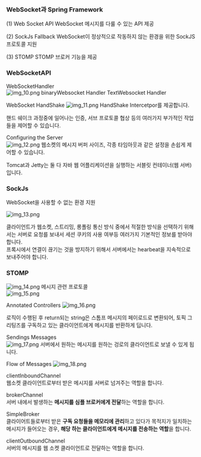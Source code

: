 ### WebSocket과 Spring Framework

(1) Web Socket API
WebSocket 메시지를 다룰 수 있는 API 제공   

(2) SockJs Fallback
WebSocket이 정상적으로 작동하지 않는 환경을 위한 SockJS 프로토콜 지원

(3) STOMP
STOMP 브로커 기능을 제공  

### WebSocketAPI

WebSocketHandler  
![img_10.png](img_10.png)
binaryWebsocket Handler
TextWebsocket Handler

WebSocket HandShake
![img_11.png](img_11.png)
HandShake Intercetpor를 제공합니다.  

핸드 쉐이크 과정중에 일어나는 인증, 서브 프로토콜 협상 등의 여러가지 부가적인 작업들을 제어할 수 있습니다.  

Configuring the Server  
![img_12.png](img_12.png)
웹소켓의 메시지 버퍼 사이즈, 각종 타임아웃과 같은 설정을 손쉽게 제어할 수 있습니다.  

Tomcat과 Jetty는 둘 다 자바 웹 어플리케이션을 실행하는 서블릿 컨테이너(웹 서버)입니다.  

### SockJs
WebSocket을 사용할 수 없는 환경 지원  

![img_13.png](img_13.png)

클라이언트가 웹소켓, 스트리밍, 롱폴링 통신 방식 중에서 적절한 방식을 선택하기 위해서는 서버로 요청를 보내서 세션 쿠키의 사용 여부등 여러가지 기본적인 정보를 받아야 합니다.  
프록시에서 연결이 끊기는 것을 방지하기 위해서 서버에서는 hearbeat을 지속적으로 보내주어야 합니다.  


### STOMP
![img_14.png](img_14.png)
메시지 관련 프로토콜  
![img_15.png](img_15.png)

Annotated Controllers
![img_16.png](img_16.png)

로직이 수행된 후 return되는 string은 스톰프 메시지의 페이로드로 변환되어,
토픽 그리팅즈를 구독하고 있는 클라이언트에게 메시지를 반환하게 딥니다.

Sendings Messages  
![img_17.png](img_17.png)
서버에서 원하는 메시지를 원하는 겅로의 클라이언트로 보낼 수 있게 됩니다.  

Flow of Messages
![img_18.png](img_18.png)

clientInboundChannel  
웹소켓 클라이언트로부터 받은 메시지를 서버로 넘겨주는 역할을 합니다.  

brokerChannel  
서버 내에서 발생하는 **메시지를 심플 브로커에게 전달**하는 역할을 합니다.  


SimpleBroker  
클라이어트들로부터 받은 **구독 요청들을 메모리에 관리**하고 있다가 목적지가 일치하는 메시지가 들어오는 경우,
**해당 하는 클라이언트에게 메시지를 전송하는 역할**을 합니다.  

clientOutboundChannel  
서버의 메시지를 웹 소켓 클라이언트로 전달하는 역할을 합니다.  


